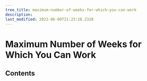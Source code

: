 ```yaml
---
tree_title: maximum-number-of-weeks-for-which-you-can-work
description: 
last_modified: 2022-06-09T21:23:28.2328
---
```


# Maximum Number of Weeks for Which You Can Work

## Contents
